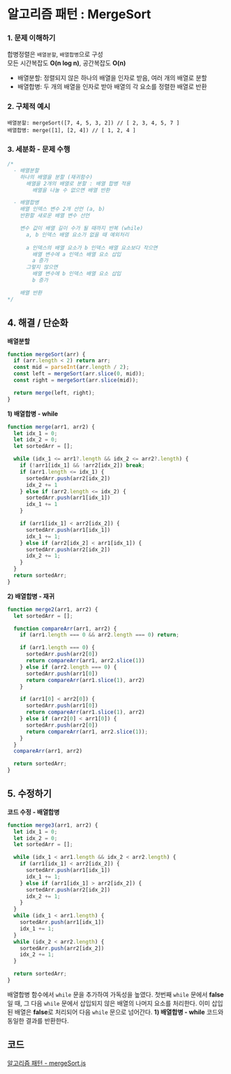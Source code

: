 # 알고리즘 패턴 : MergeSort

### 1. 문제 이해하기
합병정렬은 `배열분할`, `배열합병`으로 구성    
모든 시간복잡도 **O(n log n)**, 공간복잡도 **O(n)**

  - 배열분할: 정렬되지 않은 하나의 배열을 인자로 받음, 여러 개의 배열로 분할
  - 배열합병: 두 개의 배열을 인자로 받아 배열의 각 요소를 정렬한 배열로 반환

### 2. 구체적 예시
```
배열분할: mergeSort([7, 4, 5, 3, 2]) // [ 2, 3, 4, 5, 7 ]
배열합병: merge([1], [2, 4]) // [ 1, 2, 4 ]
```

### 3. 세분화 - 문제 수행
```javascript
/*
  - 배열분할
    하나의 배열을 분할 (재귀함수)
      배열을 2개의 배열로 분할 : 배열 합병 적용
        배열을 나눌 수 없으면 배열 반환

  - 배열합병
    배열 인덱스 변수 2개 선언 (a, b)
    반환할 새로운 배열 변수 선언

    변수 값이 배열 길이 수가 될 때까지 반복 (while)
      a, b 인덱스 배열 요소가 없을 때 예외처리
    
      a 인덱스의 배열 요소가 b 인덱스 배열 요소보다 작으면
        배열 변수에 a 인덱스 배열 요소 삽입
        a 증가
      그렇지 않으면
        배열 변수에 b 인덱스 배열 요소 삽입
        b 증가

    배열 반환
*/
```

## 4. 해결 / 단순화
**배열분할**
```javascript
function mergeSort(arr) {
  if (arr.length < 2) return arr;
  const mid = parseInt(arr.length / 2);
  const left = mergeSort(arr.slice(0, mid));
  const right = mergeSort(arr.slice(mid));

  return merge(left, right);
}
```
**1) 배열합병 - while**
```javascript
function merge(arr1, arr2) {
  let idx_1 = 0;
  let idx_2 = 0;
  let sortedArr = [];

  while (idx_1 <= arr1?.length && idx_2 <= arr2?.length) {
    if (!arr1[idx_1] && !arr2[idx_2]) break;
    if (arr1.length <= idx_1) {
      sortedArr.push(arr2[idx_2])
      idx_2 += 1
    } else if (arr2.length <= idx_2) {
      sortedArr.push(arr1[idx_1])
      idx_1 += 1
    }

    if (arr1[idx_1] < arr2[idx_2]) {
      sortedArr.push(arr1[idx_1])
      idx_1 += 1;
    } else if (arr2[idx_2] < arr1[idx_1]) {
      sortedArr.push(arr2[idx_2])
      idx_2 += 1;
    }
  }
  return sortedArr;
}
```
**2) 배열합병 - 재귀**
```javascript
function merge2(arr1, arr2) {
  let sortedArr = [];

  function compareArr(arr1, arr2) {
    if (arr1.length === 0 && arr2.length === 0) return;

    if (arr1.length === 0) {
      sortedArr.push(arr2[0])
      return compareArr(arr1, arr2.slice(1))
    } else if (arr2.length === 0) {
      sortedArr.push(arr1[0])
      return compareArr(arr1.slice(1), arr2)
    }

    if (arr1[0] < arr2[0]) {
      sortedArr.push(arr1[0])
      return compareArr(arr1.slice(1), arr2)
    } else if (arr2[0] < arr1[0]) {
      sortedArr.push(arr2[0])
      return compareArr(arr1, arr2.slice(1));
    }
  }
  compareArr(arr1, arr2)

  return sortedArr;
}
```

## 5. 수정하기
**코드 수정 - 배열합병** 
```javascript
function merge3(arr1, arr2) {
  let idx_1 = 0;
  let idx_2 = 0;
  let sortedArr = [];

  while (idx_1 < arr1.length && idx_2 < arr2.length) {
    if (arr1[idx_1] < arr2[idx_2]) {
      sortedArr.push(arr1[idx_1])
      idx_1 += 1;
    } else if (arr1[idx_1] > arr2[idx_2]) {
      sortedArr.push(arr2[idx_2])
      idx_2 += 1;
    }
  }
  while (idx_1 < arr1.length) {
    sortedArr.push(arr1[idx_1])
    idx_1 += 1;
  }
  while (idx_2 < arr2.length) {
    sortedArr.push(arr2[idx_2])
    idx_2 += 1;
  }

  return sortedArr;
}
```
배열합병 함수에서 `while` 문을 추가하여 가독성을 높였다. 첫번째 `while` 문에서 **false**일 때, 그 다음 `while` 문에서 삽입되지 않은 배열의 나머지 요소를 처리한다. 이미 삽입된 배열은 **false**로 처리되어 다음 `while` 문으로 넘어간다. **1) 배열합병 - while** 코드와 동일한 결과를 반환한다.


## 코드
[알고리즘 패턴 - mergeSort.js](../../../algorithm/sort/mergeSort.js)
